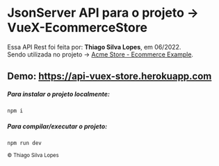 <!--
<div align="center">
<img src="./public/app.jpg" align="center">
</div>-->

# JsonServer API para o projeto -> VueX-EcommerceStore

<p>Essa API Rest foi feita por: <strong>Thiago Silva Lopes</strong>, em 06/2022.<br/>
Sendo utilizada no projeto -> <a href="https://github.com/Thiagoow/VueJs-VueX-EcommerceStore-Sass">
Acme Store - Ecommerce Example</a>.
</p>

## Demo: https://api-vuex-store.herokuapp.com

##### Para instalar o projeto localmente:

```
npm i
```

##### Para compilar/executar o projeto:

```
npm run dev
```

<small>© Thiago Silva Lopes </small>

